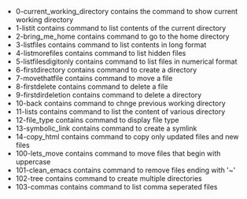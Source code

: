 - 0-current_working_directory contains the command to show current working directory
- 1-listit contains command to list contents of the current directory
- 2-bring_me_home contains command to go to the home directory
- 3-listfiles contains command to list contents in long format
- 4-listmorefiles contains command to list hidden files
- 5-listfilesdigitonly contains command to list files in numerical format
- 6-firstdirectory contains command to create a directory
- 7-movethatfile contains command to move a file
- 8-firstdelete contains command to delete a file
- 9-firstdirdeletion contains command to delete a directory
- 10-back contains command to chnge previous working directory
- 11-lists contains command to list the content of various directory 
- 12-file_type contains command to display file type
- 13-symbolic_link contains command to create a symlink
- 14-copy_html contains command to copy only updated files and new files
- 100-lets_move contains command to move files that begin with uppercase
- 101-clean_emacs contains command to remove files ending with '~'
- 102-tree contains command to create multiple directories
- 103-commas contains command to list comma seperated files  
